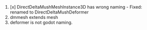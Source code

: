 1. [x] DirectDeltaMushMeshInstance3D has wrong naming - Fixed: renamed to DirectDeltaMushDeformer
2. dmmesh extends mesh
3. deformer is not godot naming.
